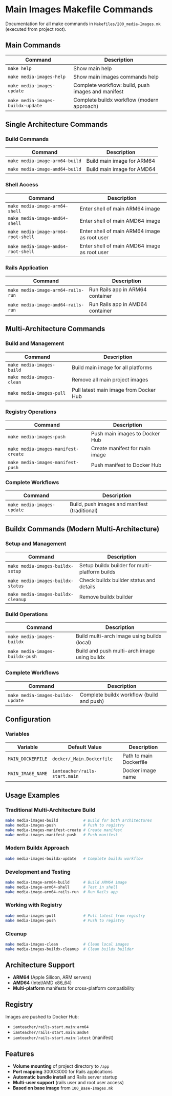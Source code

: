 # Main Images Makefile Commands

Documentation for all make commands in `Makefiles/200_media-Images.mk` (executed from project root).

## Main Commands

| Command                           | Description                                        |
| --------------------------------- | -------------------------------------------------- |
| `make help`                       | Show main help                                     |
| `make media-images-help`          | Show main images commands help                     |
| `make media-images-update`        | Complete workflow: build, push images and manifest |
| `make media-images-buildx-update` | Complete buildx workflow (modern approach)         |

## Single Architecture Commands

### Build Commands

| Command                        | Description                |
| ------------------------------ | -------------------------- |
| `make media-image-arm64-build` | Build main image for ARM64 |
| `make media-image-amd64-build` | Build main image for AMD64 |

### Shell Access

| Command                             | Description                                  |
| ----------------------------------- | -------------------------------------------- |
| `make media-image-arm64-shell`      | Enter shell of main ARM64 image              |
| `make media-image-amd64-shell`      | Enter shell of main AMD64 image              |
| `make media-image-arm64-root-shell` | Enter shell of main ARM64 image as root user |
| `make media-image-amd64-root-shell` | Enter shell of main AMD64 image as root user |

### Rails Application

| Command                            | Description                      |
| ---------------------------------- | -------------------------------- |
| `make media-image-arm64-rails-run` | Run Rails app in ARM64 container |
| `make media-image-amd64-rails-run` | Run Rails app in AMD64 container |

## Multi-Architecture Commands

### Build and Management

| Command                   | Description                            |
| ------------------------- | -------------------------------------- |
| `make media-images-build` | Build main image for all platforms     |
| `make media-images-clean` | Remove all main project images         |
| `make media-images-pull`  | Pull latest main image from Docker Hub |

### Registry Operations

| Command                             | Description                    |
| ----------------------------------- | ------------------------------ |
| `make media-images-push`            | Push main images to Docker Hub |
| `make media-images-manifest-create` | Create manifest for main image |
| `make media-images-manifest-push`   | Push manifest to Docker Hub    |

### Complete Workflows

| Command                    | Description                                   |
| -------------------------- | --------------------------------------------- |
| `make media-images-update` | Build, push images and manifest (traditional) |

## Buildx Commands (Modern Multi-Architecture)

### Setup and Management

| Command                            | Description                                    |
| ---------------------------------- | ---------------------------------------------- |
| `make media-images-buildx-setup`   | Setup buildx builder for multi-platform builds |
| `make media-images-buildx-status`  | Check buildx builder status and details        |
| `make media-images-buildx-cleanup` | Remove buildx builder                          |

### Build Operations

| Command                         | Description                                  |
| ------------------------------- | -------------------------------------------- |
| `make media-images-buildx`      | Build multi-arch image using buildx (local)  |
| `make media-images-buildx-push` | Build and push multi-arch image using buildx |

### Complete Workflows

| Command                           | Description                               |
| --------------------------------- | ----------------------------------------- |
| `make media-images-buildx-update` | Complete buildx workflow (build and push) |

## Configuration

### Variables

| Variable          | Default Value                 | Description             |
| ----------------- | ----------------------------- | ----------------------- |
| `MAIN_DOCKERFILE` | `docker/_Main.Dockerfile`     | Path to main Dockerfile |
| `MAIN_IMAGE_NAME` | `iamteacher/rails-start.main` | Docker image name       |

## Usage Examples

### Traditional Multi-Architecture Build

```bash
make media-images-build           # Build for both architectures
make media-images-push            # Push to registry
make media-images-manifest-create # Create manifest
make media-images-manifest-push   # Push manifest
```

### Modern Buildx Approach

```bash
make media-images-buildx-update   # Complete buildx workflow
```

### Development and Testing

```bash
make media-image-arm64-build      # Build ARM64 image
make media-image-arm64-shell      # Test in shell
make media-image-arm64-rails-run  # Run Rails app
```

### Working with Registry

```bash
make media-images-pull            # Pull latest from registry
make media-images-push            # Push to registry
```

### Cleanup

```bash
make media-images-clean           # Clean local images
make media-images-buildx-cleanup  # Clean buildx builder
```

## Architecture Support

- **ARM64** (Apple Silicon, ARM servers)
- **AMD64** (Intel/AMD x86_64)
- **Multi-platform** manifests for cross-platform compatibility

## Registry

Images are pushed to Docker Hub:

- `iamteacher/rails-start.main:arm64`
- `iamteacher/rails-start.main:amd64`
- `iamteacher/rails-start.main:latest` (manifest)

## Features

- **Volume mounting** of project directory to `/app`
- **Port mapping** 3000:3000 for Rails applications
- **Automatic bundle install** and Rails server startup
- **Multi-user support** (rails user and root user access)
- **Based on base image** from `100_Base-Images.mk`
